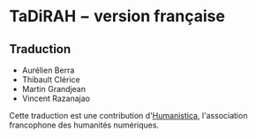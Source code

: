 TaDiRAH − version française
==========================

## Traduction

+ Aurélien Berra
+ Thibault Clérice
+ Martin Grandjean
+ Vincent Razanajao

Cette traduction est une contribution d'[Humanistica](http://www.humanisti.ca), l'association francophone des humanités numériques.
